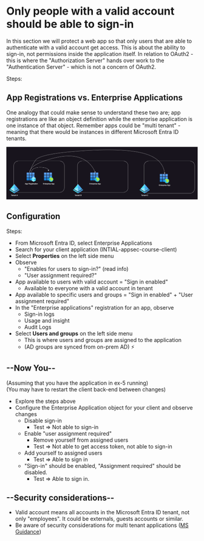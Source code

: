 # Only people with a valid account should be able to sign-in

In this section we will protect a web app so that only users that are able to authenticate with a valid account get access. This is about the ability to sign-in, not permissions inside the application itself. In relation to OAuth2 - this is where the "Authorization Server" hands over work to the "Authentication Server" - which is not a concern of OAuth2.

Steps:

## App Registrations vs. Enterprise Applications

One analogy that could make sense to understand these two are; app registrations are like an object definition while the enterprise application is one instance of that object. Remember apps could be "multi tenant" - meaning that there would be instances in different Microsoft Entra ID tenants.

![Appreg - Enterprise App Relationship](./../../docs/content/images/appreg-enterprise-relationship.png)

## Configuration

Steps:

* From Microsoft Entra ID, select Enterprise Applications
* Search for your client application (INTIAL-appsec-course-client)
* Select **Properties** on the left side menu
* Observe
  * "Enables for users to sign-in?" (read info)
  * "User assignment required?"
* App available to users with valid account = "Sign in enabled"
  * Available to everyone with a valid account in tenant
* App available to specific users and groups = "Sign in enabled" + "User assignment required"
* In the "Enterprise applications" registration for an app, observe
  * Sign-in logs
  * Usage and insight
  * Audit Logs
* Select **Users and groups** on the left side menu
  * This is where users and groups are assigned to the application
  * (AD groups are synced from on-prem AD) ⚡️

## --Now You--

(Assuming that you have the application in ex-5 running)<br/>
(You may have to restart the client back-end between changes)

* Explore the steps above
* Configure the Enterprise Application object for your client and observe changes
  * Disable sign-in
    * Test => Not able to sign-in
  * Enable "user assignment required"
    * Remove yourself from assigned users
    * Test => Not able to get access token, not able to sign-in
  * Add yourself to assigned users
    * Test => Able to sign in
  * "Sign-in" should be enabled, "Assignment required" should be disabled.
    * Test => Able to sign in.

## --Security considerations--

* Valid account means all accounts in the Microsoft Entra ID tenant, not only "employees". It could be externals, guests accounts or similar.
* Be aware of security considerations for multi tenant applications ([MS Guidance](https://msrc.microsoft.com/blog/2023/03/guidance-on-potential-misconfiguration-of-authorization-of-multi-tenant-applications-that-use-azure-ad/))
